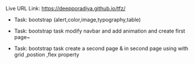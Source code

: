 Live URL Link: https://deepporadiya.github.io/tfz/

- Task: bootstrap (alert,color,image,typography,table)

- Task: bootstrap task modify navbar and add animation and create first page~

- Task: bootstrap task create a second page  & in second page using with grid ,postion ,flex property
